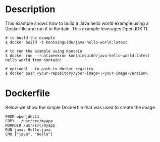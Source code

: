 # Description
This example shows how to build a Java hello world example using a Dockerfile and run it in Kontain.  This example leverages OpenJDK 11.


```shell
# to build the example
$ docker build -t kontainguide/java-hello-world:latest

# to run the example using Kontain
$ docker run --runtime=krun kontainguide/java-hello-world:latest
Hello world from Kontain!

# optional - to push to docker registry
$ docker push <your-repository/your-image>:<your-image-version>
```

# Dockerfile
Below we show the simple Dockerfile that was used to create the image

```shell
FROM openjdk:11
COPY . /usr/src/myapp
WORKDIR /usr/src/myapp
RUN javac Hello.java
CMD ["java", "Hello"]
```